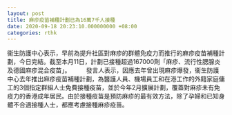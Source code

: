 ```yaml
---
layout: post
title: 麻疹疫苗補種計劃已為16萬7千人接種
date: 2020-09-18 20:23:10.000000000 +08:00
categories: rthk
---
```


衞生防護中心表示，早前為提升社區對麻疹的群體免疫力而推行的麻疹疫苗補種計劃，今日完結。截至本月11日，計劃已接種超過167000劑「麻疹、流行性腮腺炎及德國麻疹混合疫苗」。
　　 
發言人表示，因應去年曾出現麻疹爆發，衞生防護中心去年推出麻疹疫苗補種計劃，為醫護人員、機場員工和在港工作的外籍家庭傭工的3個指定群組人士免費接種疫苗，並於今年2月擴展計劃，覆蓋對麻疹未有免疫力的香港成年居民。由於接種疫苗是預防麻疹的最有效方法，除了孕婦和已知身體不合適接種人士，都應考慮接種麻疹疫苗。
